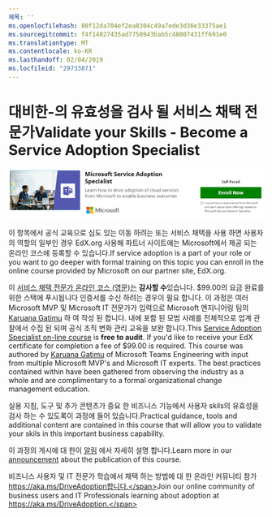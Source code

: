 ```yaml
---
제목: ''
ms.openlocfilehash: 80f12da704ef2ea8304c49a7ede3d36e33375ae1
ms.sourcegitcommit: f4f14027435ad7750943bab5c48007431ff691e0
ms.translationtype: MT
ms.contentlocale: ko-KR
ms.lasthandoff: 02/04/2019
ms.locfileid: "29733871"
---
```

# <a name="validate-your-skills---become-a-service-adoption-specialist"></a><span data-ttu-id="09945-102">대비한-의 유효성을 검사 될 서비스 채택 전문가</span><span class="sxs-lookup"><span data-stu-id="09945-102">Validate your Skills - Become a Service Adoption Specialist</span></span>

![서비스 채택 전문가 코스 (영문)](media/champs_sascourse.png)

<span data-ttu-id="09945-104">이 항목에서 공식 교육으로 심도 있는 이동 하려는 또는 서비스 채택을 사용 하면 사용자의 역할의 일부인 경우 EdX.org 사용해 파트너 사이트에는 Microsoft에서 제공 되는 온라인 코스에 등록할 수 있습니다.</span><span class="sxs-lookup"><span data-stu-id="09945-104">If service adoption is a part of your role or you want to go deeper with formal training on this topic you can enroll in the online course provided by Microsoft on our partner site, EdX.org.</span></span> 

<span data-ttu-id="09945-p101">이 [서비스 채택 전문가 온라인 코스 (영문)는](https://aka.ms/AdoptionCert) **감사할 수**있습니다.  $99.00의 요금 완료를 위한 스택에 푸시됩니다 인증서를 수신 하려는 경우이 필요 합니다.  이 과정은 여러 Microsoft MVP 및 Microsoft IT 전문가가 입력으로 Microsoft 엔지니어링 팀의 [Karuana Gatimu](https://linkedin.com/in/karuanagatimu) 하 여 작성 된 합니다.  내에 포함 된 모범 사례를 전체적으로 업계 관찰에서 수집 된 되며 공식 조직 변화 관리 교육을 보완 합니다.</span><span class="sxs-lookup"><span data-stu-id="09945-p101">This [Service Adoption Specialist on-line course](https://aka.ms/AdoptionCert) is **free to audit**.  If you'd like to receive your EdX certificate for completion a fee of $99.00 is required.  This course was authored by [Karuana Gatimu](https://linkedin.com/in/karuanagatimu) of Microsoft Teams Engineering with input from multiple Microsoft MVP's and Microsoft IT experts.  The best practices contained within have been gathered from observing the industry as a whole and are complimentary to a formal organizational change management education.</span></span>  

<span data-ttu-id="09945-109">실용 지침, 도구 및 추가 콘텐츠가 중요 한 비즈니스 기능에서 사용자 skils의 유효성을 검사 하는 수 있도록이 과정에 들어 있습니다.</span><span class="sxs-lookup"><span data-stu-id="09945-109">Practical guidance, tools and additional content are contained in this course that will allow you to validate your skils in this important business capability.</span></span>  

<span data-ttu-id="09945-110">이 과정의 게시에 대 한이 [알림](https://aka.ms/AdoptionCertAnnouncement) 에서 자세히 설명 합니다.</span><span class="sxs-lookup"><span data-stu-id="09945-110">Learn more in our [announcement](https://aka.ms/AdoptionCertAnnouncement) about the publication of this course.</span></span> 

<span data-ttu-id="09945-111">비즈니스 사용자 및 IT 전문가 학습에서 채택 하는 방법에 대 한 온라인 커뮤니티 참가 https://aka.ms/DriveAdoption합니다.</span><span class="sxs-lookup"><span data-stu-id="09945-111">Join our online community of business users and IT Professionals learning about adoption at https://aka.ms/DriveAdoption.</span></span> 
